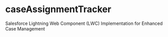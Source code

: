 # caseAssignmentTracker
Salesforce Lightning Web Component (LWC) Implementation for Enhanced Case Management
